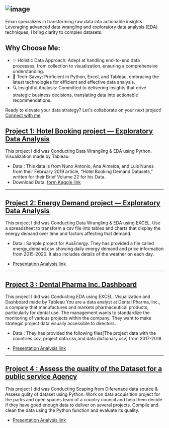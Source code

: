 ![image](https://github.com/EmanRefaat/Eman-s-Portfolio/assets/2356726/ef3fa0b7-e299-4147-845a-b7a43e07bf3f)
-----------
Eman specializes in transforming raw data into actionable insights. Leveraging advanced data wrangling and exploratory data analysis (EDA) techniques, I bring clarity to complex datasets.
## Why Choose Me:

* ✨ Holistic Data Approach: Adept at handling end-to-end data processes, from collection to visualization, ensuring a comprehensive understanding.
* 🤖 Tech-Savvy: Proficient in Python, Excel, and Tableau, embracing the latest technologies for efficient and effective data analysis.
* 🔍 Insightful Analysis: Committed to delivering insights that drive strategic business decisions, translating data into actionable recommendations.

Ready to elevate your data strategy? Let's collaborate on your next project! [Connect with me](https://www.linkedin.com/in/eman-refaat/)

## [Project 1: Hotel Booking project — Exploratory Data Analysis](https://github.com/EmanRefaat/Hotel-Booking-EDA)

​​This project I did was Conducting Data Wrangling & EDA using Python. Visualization made by Tableau.
* Data :  This data is from Nuno Antonio, Ana Almeida, and Luis Nunes from their February 2019 article, “Hotel Booking Demand Datasets,” written for their Brief Volume 22 for his Data.
* Download Data: [form Kaggle link](https://www.kaggle.com/datasets/jessemostipak/hotel-booking-demand)

-----------------------------------------------------------------------------------------------------------
## [Project 2: Energy Demand project — Exploratory Data Analysis](https://github.com/EmanRefaat/Energy-Demand/)

This project I did was Conducting Data Wrangling & EDA using EXCEL. Use a spreadsheet to transform a csv file into tables and charts that display the energy demand over time and factors affecting that demand. 
* Data : Sample project for AusEnergy. They has provided a file called energy_demand.csv showing daily energy demand and price information from 2015-2020. It also includes details of the weather on each day.

* [Presentation Analysis link](https://prezi.com/view/MZKoP5qBmolekugX8H9z/)

-----------------------------------------------------------------------------------------------------------------------
## [Project 3 : Dental Pharma Inc. Dashboard ](https://public.tableau.com/views/Mohamed_Eman_3_dashboard_Jan2024/Story1?:language=en-US&publish=yes&:display_count=n&:origin=viz_share_link)

This project I did was Conducting EDA using EXCEL. Visualization and Dashboard made by Tableau
You are a data analyst at Dental Pharma, Inc., a company that manufactures and markets pharmaceutical products, particularly for dental use.
The management wants to standardize the monitoring of various projects within the company. They want to make strategic project data visually accessible to directors.
* Data : They has provided the following files[The project data with the countries.csv, project data.csv,and data dictionary.csv] from 2017-2018

* [Presentation Analysis link](https://prezi.com/view/yDIVcJVFUiCbnq72fI4z/)

-----------------------------------------------------------------------------------------------------------------------
## [Project 4 : Assess the quality of the Dataset for a public service Agency ](https://github.com/EmanRefaat/Assess-quality-of-Dataset)

This project I did was Conducting Scaping from Diferenace data source & Assess qulity of dataset using Python. 
Work on data acquisition project for the parks and open spaces team of a country council and help them decide if they have good enough data to deliver on several projects.
Compile and clean the data using the Python function and evaluate its quality.

* [Presentation Analysis link](https://prezi.com/view/V6wgZ0DxWT3nllKfCOoy/)
